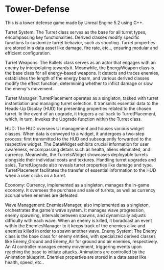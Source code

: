 # Tower-Defense
This is a tower defense game made by Unreal Engine 5.2 using C++.

Turret System:
The Turret class serves as the base for all turret types, encompassing key functionalities. Derived classes modify specific functions to customize turret behavior, such as shooting. Turret properties are stored in a data asset like damage, fire rate, etc.., ensuring modular and efficient configuration.

Turret Weapons:
The Bullets class serves as an actor that engages with an enemy by interpolating towards it.
Meanwhile, the EnergyWeapon class is the base class for all energy-based weapons. It detects and traces enemies, establishes the length of the energy beam, and various derived classes modify the effect function, determining whether to inflict damage or slow the enemy's movement.

Turret Manager:
TurretPlacement operates as a singleton, tasked with turret instantiation and managing turret selection. It transmits essential data to the Heads-Up Display (HUD) for presenting properties related to the chosen turret. In the event of an upgrade, it triggers a callback to TurretPlacement, which, in turn, invokes the Upgrade function within the Turret class.

HUD:
The HUD oversees UI management and houses various widget classes. When data is conveyed to a widget, it undergoes a two-step process: first transmitted to the HUD and subsequently forwarded to the respective widget.
The DataWidget exhibits crucial information for user awareness, encompassing details such as health, aliens eliminated, and currency. Meanwhile, the TurretsWidget showcases deployable turrets alongside their individual costs and textures.
Handling turret upgrades and sales, TurretUpgrade also reveals turret properties like damage and type. TurretPlacement facilitates the transfer of essential information to the HUD when a user clicks on a turret.

Economy:
Currency, implemented as a singleton, manages the in-game economy. It oversees the purchase and sale of turrets, as well as currency accrual when enemies are defeated.

Wave Management:
EnemiesManager, also implemented as a singleton, orchestrates the game's wave system. It manages wave progression, enemy spawning, intervals between spawns, and dynamically adjusts difficulty with each wave. When an enemy is killed, it boradcast an event within the EnemiesManager to it keeps track of the enemies alive and enemies killed in order to spawn another wave.
Enemy System:
The Enemy class is the base class for enemy entities, with specialized derived classes like Enemy_Ground and Enemy_Air for ground and air enemies, respectively. An AI controller manages enemy movement, triggering events upon reaching the base to initiate attacks. Animations are controlled by the Animation blueprint.
Enemies properties are stored in a data asset like health, speed, etc..